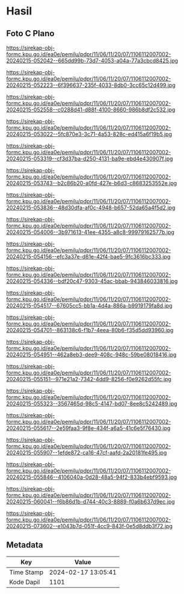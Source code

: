 # Hasil

## Foto C Plano

https://sirekap-obj-formc.kpu.go.id/ea0e/pemilu/pdpr/11/06/11/20/07/1106112007002-20240215-052042--665dd99b-73d7-4053-a04a-77a3cbcd8425.jpg

https://sirekap-obj-formc.kpu.go.id/ea0e/pemilu/pdpr/11/06/11/20/07/1106112007002-20240215-052223--6f396637-235f-4033-8db0-3cc65c12d499.jpg

https://sirekap-obj-formc.kpu.go.id/ea0e/pemilu/pdpr/11/06/11/20/07/1106112007002-20240215-052558--c0288d41-d88f-4100-8660-986b8df2c532.jpg

https://sirekap-obj-formc.kpu.go.id/ea0e/pemilu/pdpr/11/06/11/20/07/1106112007002-20240215-053022--5fc870e3-3c71-4a53-828c-ed415a6f19b5.jpg

https://sirekap-obj-formc.kpu.go.id/ea0e/pemilu/pdpr/11/06/11/20/07/1106112007002-20240215-053319--cf3d37ba-d250-4131-ba9e-ebd4e430907f.jpg

https://sirekap-obj-formc.kpu.go.id/ea0e/pemilu/pdpr/11/06/11/20/07/1106112007002-20240215-053743--b2c86b20-a0fd-427e-b6d3-c8683253552e.jpg

https://sirekap-obj-formc.kpu.go.id/ea0e/pemilu/pdpr/11/06/11/20/07/1106112007002-20240215-053836--48d30dfa-af0c-4948-b657-52da65a4f5d2.jpg

https://sirekap-obj-formc.kpu.go.id/ea0e/pemilu/pdpr/11/06/11/20/07/1106112007002-20240215-054006--3b971613-41ee-4355-a8c8-99979162577b.jpg

https://sirekap-obj-formc.kpu.go.id/ea0e/pemilu/pdpr/11/06/11/20/07/1106112007002-20240215-054156--efc3a37e-d81e-42f4-bae5-9fc3616bc333.jpg

https://sirekap-obj-formc.kpu.go.id/ea0e/pemilu/pdpr/11/06/11/20/07/1106112007002-20240215-054336--bdf20c47-9303-45ac-bbab-943846033816.jpg

https://sirekap-obj-formc.kpu.go.id/ea0e/pemilu/pdpr/11/06/11/20/07/1106112007002-20240215-054517--67605cc5-bb1a-4d4a-886a-b9919179fa8d.jpg

https://sirekap-obj-formc.kpu.go.id/ea0e/pemilu/pdpr/11/06/11/20/07/1106112007002-20240215-054701--863138c6-f1b7-4eea-80b6-f35d5dd93960.jpg

https://sirekap-obj-formc.kpu.go.id/ea0e/pemilu/pdpr/11/06/11/20/07/1106112007002-20240215-054951--462a8eb3-dee9-408c-948c-59be08018416.jpg

https://sirekap-obj-formc.kpu.go.id/ea0e/pemilu/pdpr/11/06/11/20/07/1106112007002-20240215-055151--971e21a2-7342-4dd9-8256-f0e9262d55fc.jpg

https://sirekap-obj-formc.kpu.go.id/ea0e/pemilu/pdpr/11/06/11/20/07/1106112007002-20240215-055323--3567465d-98c5-4147-bd07-8ee8c5242489.jpg

https://sirekap-obj-formc.kpu.go.id/ea0e/pemilu/pdpr/11/06/11/20/07/1106112007002-20240215-055617--2e59faa3-9f8e-434f-a6a5-41c6e5f76430.jpg

https://sirekap-obj-formc.kpu.go.id/ea0e/pemilu/pdpr/11/06/11/20/07/1106112007002-20240215-055907--1efde872-ca16-47cf-aafd-2a20181fe495.jpg

https://sirekap-obj-formc.kpu.go.id/ea0e/pemilu/pdpr/11/06/11/20/07/1106112007002-20240215-055846--4106040a-0d28-48a5-94f2-833b4ebf9593.jpg

https://sirekap-obj-formc.kpu.go.id/ea0e/pemilu/pdpr/11/06/11/20/07/1106112007002-20240215-060041--f6b86d1b-d744-40c3-8889-f0a6b637d9ec.jpg

https://sirekap-obj-formc.kpu.go.id/ea0e/pemilu/pdpr/11/06/11/20/07/1106112007002-20240215-073602--e1043b7d-051f-4cc9-843f-0e5d8ddb3f72.jpg


## Metadata

| Key        | Value               |
| ---------- | ------------------- |
| Time Stamp | 2024-02-17 13:05:41 |
| Kode Dapil | 1101                |



